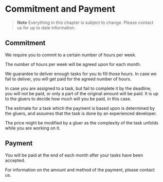 # Commitment and Payment

> **Note** Everything in this chapter is subject to change. Please contact us for up to date information.

## Commitment

We require you to commit to a certain number of hours per week. 

The number of hours per week will be agreed upon for each month.

We guarantee to deliver enough tasks for you to fill those hours. In case we fail to deliver, you will get paid for the agreed number of hours.

In case you are assigned to a task, but fail to complete it by the deadline, you will not be paid, or only a part of the original amount will be paid. It is up to the gluers to decide how much will you be paid, in this case.

The estimate for a task which the payment is based upon is determined by the gluers, and assumes that the task is done by an experienced developer.

The price might be modified by a gluer as the complexity of the task unfolds while you are working on it.

## Payment

You will be paid at the end of each month after your tasks have been accepted.


For information on the amount and method of the payment, please contact us.